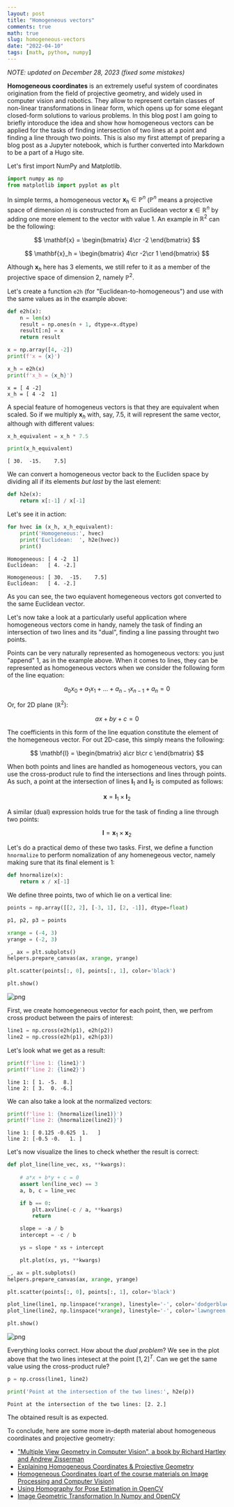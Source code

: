 ```yaml
---
layout: post
title: "Homogeneous vectors"
comments: true
math: true
slug: homogeneous-vectors
date: "2022-04-10"
tags: [math, python, numpy]
---
```


*NOTE: updated on December 28, 2023 (fixed some mistakes)*

**Homogeneous coordinates** is an extremely useful system of coordinates origination from the field of projective geometry, and widely used in computer vision and robotics. They allow to represent certain classes of non-linear transformations in linear form, which opens up for some elegant closed-form solutions to various problems. In this blog post I am going to briefly intoroduce the idea and show how homogeneous vectors can be applied for the tasks of finding intersection of two lines at a point and finding a line through two points. This is also my first attempt of preparing a blog post as a Jupyter notebook, which is further converted into Markdown to be a part of a Hugo site.

Let's first import NumPy and Matplotlib.


```python
import numpy as np
from matplotlib import pyplot as plt
```

In simple terms, a homogeneous vector $\mathbf{x}_h \in \mathbb{P}^n$ ($\mathbb{P}^n$ means a projective space of dimension $n$) is constructed from an Euclidean vector $\mathbf{x} \in \mathbb{R}^n$ by adding one more element to the vector with value 1. An example in $\mathbb{R}^2$ can be the following:

$$
\mathbf{x} = \begin{bmatrix}
4\cr
-2
\end{bmatrix}
$$

$$
\mathbf{x}_h = \begin{bmatrix}
4\cr
-2\cr
1
\end{bmatrix}
$$

Although $\mathbf{x}_h$ here has 3 elements, we still refer to it as a member of the projective space of dimension 2, namely $\mathbb{P}^2$. 

Let's create a function `e2h` (for "Euclidean-to-homogeneous") and use with the same values as in the example above:


```python
def e2h(x):
    n = len(x)
    result = np.ones(n + 1, dtype=x.dtype)
    result[:n] = x
    return result
```


```python
x = np.array([4, -2])
print(f'x = {x}')

x_h = e2h(x)
print(f'x_h = {x_h}')
```

    x = [ 4 -2]
    x_h = [ 4 -2  1]


A special feature of homogeneus vectors is that they are equivalent when scaled. So if we multiply $\mathbf{x}_h$ with, say, 7.5, it will represent the same vector, although with different values:


```python
x_h_equivalent = x_h * 7.5

print(x_h_equivalent)
```

    [ 30.  -15.    7.5]


We can convert a homogeneous vector back to the Eucliden space by dividing all if its elements *but last* by the last element:


```python
def h2e(x):
    return x[:-1] / x[-1]
```

Let's see it in action:


```python
for hvec in (x_h, x_h_equivalent):
    print('Homogeneous:', hvec)
    print('Euclidean:  ', h2e(hvec))
    print()
```

    Homogeneous: [ 4 -2  1]
    Euclidean:   [ 4. -2.]
    
    Homogeneous: [ 30.  -15.    7.5]
    Euclidean:   [ 4. -2.]
    


As you can see, the two equiavent homegeneous vectors got converted to the same Euclidean vector.

Let's now take a look at a particularly useful application where homogeneous vectors come in handy, namely the task of finding an intersection of two lines and its "dual", finding a line passing throught two points.

Points can be very naturally represented as homogeneous vectors: you just "append" 1, as in the example above. When it comes to lines, they can be represented as homogeneous vectors when we consider the following form of the line equation:

$$
a_0 x_0 + a_1 x_1 + ... + a_{n-1} x_{n-1} + a_n = 0
$$

Or, for 2D plane ($\mathbb{R}^2$):

$$
a x + b y + c = 0
$$

The coefficients in this form of the line equation constitute the element of the homegeneous vector. For out 2D-case, this simply means the following:

$$
\mathbf{l} = \begin{bmatrix}
a\cr
b\cr
c
\end{bmatrix}
$$

When both points and lines are handled as homogeneous vectors, you can use the cross-product rule to find the intersections and lines through points. As such, a point at the intersection of lines $\mathbf{l}_1$ and $\mathbf{l}_2$ is computed as follows:

$$
\mathbf{x} = \mathbf{l}_1 \times \mathbf{l}_2
$$

A similar (dual) expression holds true for the task of finding a line through two points:

$$
\mathbf{l} = \mathbf{x}_1 \times \mathbf{x}_2
$$

Let's do a practical demo of these two tasks. First, we define a function `hnormalize` to perform nomalization of any homenegeous vector, namely making sure that its final element is 1:


```python
def hnormalize(x):
    return x / x[-1]
```

We define three points, two of which lie on a vertical line:


```python
points = np.array([[2, 2], [-3, 1], [2, -1]], dtype=float)

p1, p2, p3 = points
```


```python
xrange = (-4, 3)
yrange = (-2, 3)

_, ax = plt.subplots()
helpers.prepare_canvas(ax, xrange, yrange)

plt.scatter(points[:, 0], points[:, 1], color='black')

plt.show()
```


    
![png](/homogeneous-vectors/figure_1.png)
    


First, we create homoegeneous vector for each point, then, we perfrom cross product between the pairs of interest:


```python
line1 = np.cross(e2h(p1), e2h(p2))
line2 = np.cross(e2h(p1), e2h(p3))
```

Let's look what we get as a result:


```python
print(f'line 1: {line1}')
print(f'line 2: {line2}')
```

    line 1: [ 1. -5.  8.]
    line 2: [ 3.  0. -6.]


We can also take a look at the normalized vectors:


```python
print(f'line 1: {hnormalize(line1)}')
print(f'line 2: {hnormalize(line2)}')
```

    line 1: [ 0.125 -0.625  1.   ]
    line 2: [-0.5 -0.   1. ]


Let's now visualize the lines to check whether the result is correct:


```python
def plot_line(line_vec, xs, **kwargs):
    
    # a*x + b*y + c = 0
    assert len(line_vec) == 3
    a, b, c = line_vec

    if b == 0:
        plt.axvline(-c / a, **kwargs)
        return

    slope = -a / b
    intercept = -c / b

    ys = slope * xs + intercept

    plt.plot(xs, ys, **kwargs)
```


```python
_, ax = plt.subplots()
helpers.prepare_canvas(ax, xrange, yrange)

plt.scatter(points[:, 0], points[:, 1], color='black')

plot_line(line1, np.linspace(*xrange), linestyle='-', color='dodgerblue')
plot_line(line2, np.linspace(*xrange), linestyle='-', color='lawngreen')

plt.show()
```


    
![png](/homogeneous-vectors/figure_2.png)
    


Everything looks correct. How about the *dual problem*? We see in the plot above that the two lines intesect at the point $[1, 2]^T$. Can we get the same value using the cross-product rule?


```python
p = np.cross(line1, line2)

print('Point at the intersection of the two lines:', h2e(p))
```

    Point at the intersection of the two lines: [2. 2.]


The obtained result is as expected.

To conclude, here are some more in-depth material about homogeneous coordinates and projective geometry:

 - ["Multiple View Geometry in Computer Vision", a book by Richard Hartley and Andrew Zisserman](https://www.robots.ox.ac.uk/~vgg/hzbook/)
 - [Explaining Homogeneous Coordinates & Projective Geometry](https://www.tomdalling.com/blog/modern-opengl/explaining-homogenous-coordinates-and-projective-geometry/)
 - [Homogeneous Coordinates (part of the course materials on Image Processing and Computer Vision)](https://staff.fnwi.uva.nl/r.vandenboomgaard/IPCV20162017/LectureNotes/MATH/homogenous.html)
 - [Using Homography for Pose Estimation in OpenCV](https://medium.com/analytics-vidhya/using-homography-for-pose-estimation-in-opencv-a7215f260fdd)
 - [Image Geometric Transformation In Numpy and OpenCV](https://towardsdatascience.com/image-geometric-transformation-in-numpy-and-opencv-936f5cd1d315)
